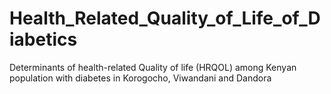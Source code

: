 # Health_Related_Quality_of_Life_of_Diabetics
Determinants of health-related Quality of life (HRQOL) among Kenyan population with diabetes in Korogocho, Viwandani and Dandora 
